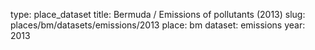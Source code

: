 type: place_dataset
title: Bermuda / Emissions of pollutants (2013)
slug: places/bm/datasets/emissions/2013
place: bm
dataset: emissions
year: 2013
